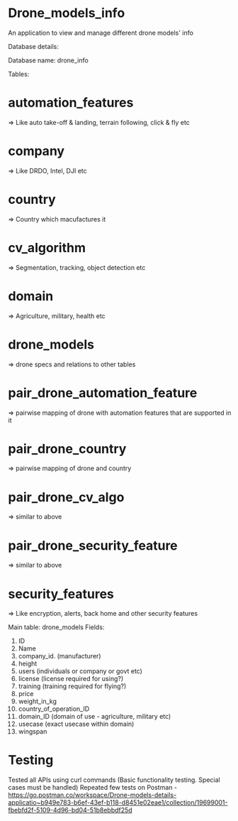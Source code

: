 # Drone_models_info
An application to view and manage different drone models' info

Database details:

Database name: drone_info

Tables: 
# automation_features 
=> Like auto take-off & landing, terrain following, click & fly etc
# company
=> Like DRDO, Intel, DJI etc
# country
=> Country which macufactures it
# cv_algorithm
=> Segmentation, tracking, object detection etc
# domain
=> Agriculture, military, health etc
# drone_models
=> drone specs and relations to other tables
# pair_drone_automation_feature
=> pairwise mapping of drone with automation features that are supported in it 
# pair_drone_country
=> pairwise mapping of drone and country
# pair_drone_cv_algo
=> similar to above
# pair_drone_security_feature
=> similar to above
# security_features
=> Like encryption, alerts, back home and other security features


Main table: drone_models
Fields:
1. ID
2. Name
3. company_id. (manufacturer)
4. height
5. users (individuals or company or govt etc)
6. license (license required for using?)
7. training (training required for flying?)
8. price
9. weight_in_kg
10. country_of_operation_ID
11. domain_ID (domain of use - agriculture, military etc)
12. usecase (exact usecase within domain)
13. wingspan


# Testing
Tested all APIs using curl commands (Basic functionality testing. Special cases must be handled)
Repeated few tests on Postman - https://go.postman.co/workspace/Drone-models-details-applicatio~b949e783-b6ef-43ef-b118-d8451e02eae1/collection/19699001-fbebfd2f-5109-4d96-bd04-51b8ebbdf25d 
